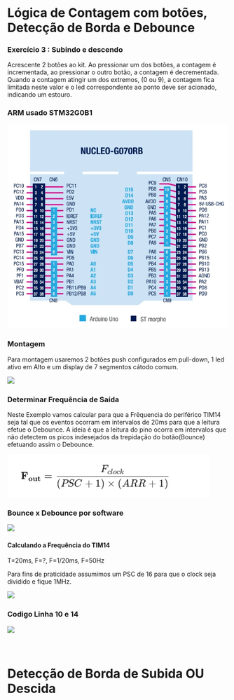 <h1>Lógica de Contagem com botões, Detecção de Borda e Debounce</h1>
<h3>Exercício 3 : Subindo e descendo</h3>
<p>Acrescente 2 botões ao kit. Ao pressionar um dos botões, a contagem é
incrementada, ao pressionar o outro botão, a contagem é decrementada.
Quando a contagem atingir um dos extremos, (0 ou 9), a contagem fica
limitada neste valor e o led correspondente ao ponto deve ser acionado,
indicando um estouro.</p>
<h3>ARM usado STM32G0B1</h3>
<img src="../source/NUCLEO-G070RB_pinout.png">
<h3>Montagem</h3>
<p>Para montagem usaremos 2 botões push configurados em pull-down, 1 led ativo em Alto e um display de 7 segmentos cátodo comum.</p>
<img src="esquema_btn_display.png">
<h3>Determinar Frequência de Saída</h3>
<p>Neste Exemplo vamos calcular para que a Frêquencia do periférico TIM14 seja tal que os eventos ocorram em intervalos de 20ms
para que a leitura efetue o Debounce. A ideia é que a leitura do pino ocorra em intervalos que não detectem os picos indesejados da trepidação do botão(Bounce) efetuando assim o Debounce.</p>
<img src="../source/freque_formu.png">
<h3>Bounce x Debounce por software</h3>
<img src="Debounce_Example.png">
<h4> Calculando a Frequência do TIM14</h4>
<p>T=20ms, F=?, F=1/20ms, F=50Hz </p>
<p>Para fins de praticidade assumimos um PSC de 16 para que o clock seja dividido e fique 1MHz.</p>
<img src="demonstracao.png"><br>
<h3>Codigo Linha 10 e 14</h3>
<a href="https://github.com/davipucodigo/Micros_Fundacao_Liberato/blob/main/L%C3%93GICA_DE_DISPLAY_COM_BORDA_STM32G0/main.c#L13"><img src="code_example.png"></a>
<br><br><br>
<h1>Detecção de Borda de Subida OU Descida</h1>


